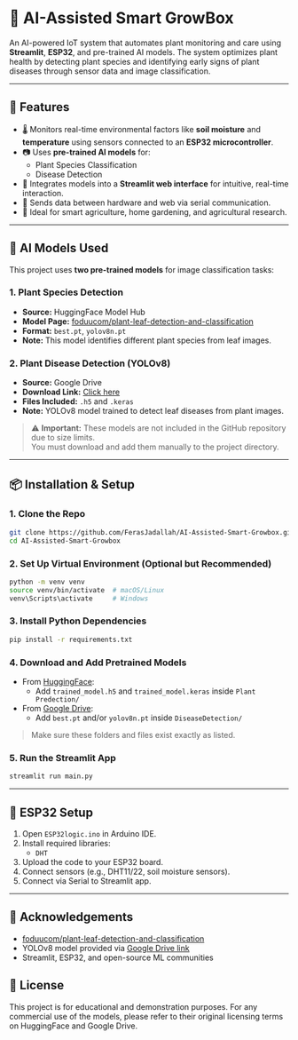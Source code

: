 # 🌿 AI-Assisted Smart GrowBox

An AI-powered IoT system that automates plant monitoring and care using **Streamlit**, **ESP32**, and pre-trained AI models. The system optimizes plant health by detecting plant species and identifying early signs of plant diseases through sensor data and image classification.

---

## 🚀 Features

- 🌡️ Monitors real-time environmental factors like **soil moisture** and **temperature** using sensors connected to an **ESP32 microcontroller**.
- 📷 Uses **pre-trained AI models** for:
  - Plant Species Classification
  - Disease Detection
- 🧠 Integrates models into a **Streamlit web interface** for intuitive, real-time interaction.
- 📡 Sends data between hardware and web via serial communication.
- 🌱 Ideal for smart agriculture, home gardening, and agricultural research.

---

## 🧠 AI Models Used

This project uses **two pre-trained models** for image classification tasks:

### 1. Plant Species Detection

- **Source:** HuggingFace Model Hub  
- **Model Page:** [foduucom/plant-leaf-detection-and-classification](https://huggingface.co/foduucom/plant-leaf-detection-and-classification)
- **Format:** `best.pt`, `yolov8n.pt`
- **Note:** This model identifies different plant species from leaf images.

### 2. Plant Disease Detection (YOLOv8)

- **Source:** Google Drive  
- **Download Link:** [Click here](https://drive.google.com/drive/folders/1wGNFhdjxl7J1rljxicbArto9Z9AJT8WA)
- **Files Included:** `.h5` and `.keras` 
- **Note:** YOLOv8 model trained to detect leaf diseases from plant images.

> ⚠️ **Important:** These models are not included in the GitHub repository due to size limits.  
> You must download and add them manually to the project directory.

---

## 📦 Installation & Setup

### 1. Clone the Repo

```bash
git clone https://github.com/FerasJadallah/AI-Assisted-Smart-Growbox.git
cd AI-Assisted-Smart-Growbox
```

### 2. Set Up Virtual Environment (Optional but Recommended)

```bash
python -m venv venv
source venv/bin/activate  # macOS/Linux
venv\Scripts\activate     # Windows
```

### 3. Install Python Dependencies

```bash
pip install -r requirements.txt
```

### 4. Download and Add Pretrained Models

- From [HuggingFace](https://huggingface.co/foduucom/plant-leaf-detection-and-classification):
  - Add `trained_model.h5` and `trained_model.keras` inside `Plant Predection/`
- From [Google Drive](https://drive.google.com/drive/folders/1wGNFhdjxl7J1rljxicbArto9Z9AJT8WA):
  - Add `best.pt` and/or `yolov8n.pt` inside `DiseaseDetection/`

> Make sure these folders and files exist exactly as listed.

### 5. Run the Streamlit App

```bash
streamlit run main.py
```

---

## 🔌 ESP32 Setup

1. Open `ESP32logic.ino` in Arduino IDE.
2. Install required libraries:
   - `DHT`
3. Upload the code to your ESP32 board.
4. Connect sensors (e.g., DHT11/22, soil moisture sensors).
5. Connect via Serial to Streamlit app.

---


## 🤝 Acknowledgements

- [foduucom/plant-leaf-detection-and-classification](https://huggingface.co/foduucom/plant-leaf-detection-and-classification)
- YOLOv8 model provided via [Google Drive link](https://drive.google.com/drive/folders/1wGNFhdjxl7J1rljxicbArto9Z9AJT8WA)
- Streamlit, ESP32, and open-source ML communities


## 📜 License

This project is for educational and demonstration purposes. For any commercial use of the models, please refer to their original licensing terms on HuggingFace and Google Drive.
